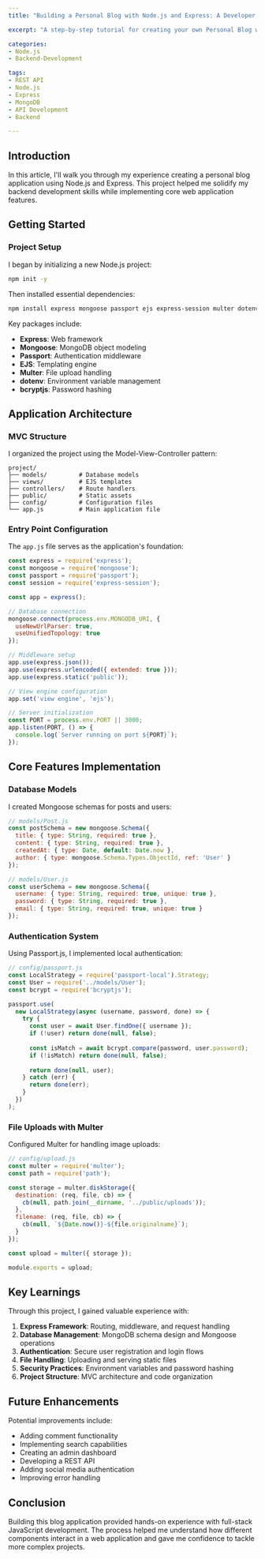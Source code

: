 ```yaml
--- 
title: "Building a Personal Blog with Node.js and Express: A Developer's Journey"

excerpt: "A step-by-step tutorial for creating your own Personal Blog with Node.js, Express, and MongoDB."

categories:
- Node.js
- Backend-Development

tags:
- REST API
- Node.js
- Express
- MongoDB
- API Development
- Backend

--- 
```

## Introduction

In this article, I'll walk you through my experience creating a personal blog application using Node.js and Express. This project helped me solidify my backend development skills while implementing core web application features.

## Getting Started

### Project Setup

I began by initializing a new Node.js project:

```bash
npm init -y
```

Then installed essential dependencies:

```bash
npm install express mongoose passport ejs express-session multer dotenv bcryptjs
```

Key packages include:
- **Express**: Web framework
- **Mongoose**: MongoDB object modeling
- **Passport**: Authentication middleware
- **EJS**: Templating engine
- **Multer**: File upload handling
- **dotenv**: Environment variable management
- **bcryptjs**: Password hashing

## Application Architecture

### MVC Structure

I organized the project using the Model-View-Controller pattern:

```
project/
├── models/         # Database models
├── views/          # EJS templates
├── controllers/    # Route handlers
├── public/         # Static assets
├── config/         # Configuration files
└── app.js          # Main application file
```

### Entry Point Configuration

The `app.js` file serves as the application's foundation:

```javascript
const express = require('express');
const mongoose = require('mongoose');
const passport = require('passport');
const session = require('express-session');

const app = express();

// Database connection
mongoose.connect(process.env.MONGODB_URI, {
  useNewUrlParser: true,
  useUnifiedTopology: true
});

// Middleware setup
app.use(express.json());
app.use(express.urlencoded({ extended: true }));
app.use(express.static('public'));

// View engine configuration
app.set('view engine', 'ejs');

// Server initialization
const PORT = process.env.PORT || 3000;
app.listen(PORT, () => {
  console.log(`Server running on port ${PORT}`);
});
```

## Core Features Implementation

### Database Models

I created Mongoose schemas for posts and users:

```javascript
// models/Post.js
const postSchema = new mongoose.Schema({
  title: { type: String, required: true },
  content: { type: String, required: true },
  createdAt: { type: Date, default: Date.now },
  author: { type: mongoose.Schema.Types.ObjectId, ref: 'User' }
});

// models/User.js
const userSchema = new mongoose.Schema({
  username: { type: String, required: true, unique: true },
  password: { type: String, required: true },
  email: { type: String, required: true, unique: true }
});
```

### Authentication System

Using Passport.js, I implemented local authentication:

```javascript
// config/passport.js
const LocalStrategy = require('passport-local').Strategy;
const User = require('../models/User');
const bcrypt = require('bcryptjs');

passport.use(
  new LocalStrategy(async (username, password, done) => {
    try {
      const user = await User.findOne({ username });
      if (!user) return done(null, false);
      
      const isMatch = await bcrypt.compare(password, user.password);
      if (!isMatch) return done(null, false);
      
      return done(null, user);
    } catch (err) {
      return done(err);
    }
  })
);
```

### File Uploads with Multer

Configured Multer for handling image uploads:

```javascript
// config/upload.js
const multer = require('multer');
const path = require('path');

const storage = multer.diskStorage({
  destination: (req, file, cb) => {
    cb(null, path.join(__dirname, '../public/uploads'));
  },
  filename: (req, file, cb) => {
    cb(null, `${Date.now()}-${file.originalname}`);
  }
});

const upload = multer({ storage });

module.exports = upload;
```

## Key Learnings

Through this project, I gained valuable experience with:

1. **Express Framework**: Routing, middleware, and request handling
2. **Database Management**: MongoDB schema design and Mongoose operations
3. **Authentication**: Secure user registration and login flows
4. **File Handling**: Uploading and serving static files
5. **Security Practices**: Environment variables and password hashing
6. **Project Structure**: MVC architecture and code organization

## Future Enhancements

Potential improvements include:
- Adding comment functionality
- Implementing search capabilities
- Creating an admin dashboard
- Developing a REST API
- Adding social media authentication
- Improving error handling

## Conclusion

Building this blog application provided hands-on experience with full-stack JavaScript development. The process helped me understand how different components interact in a web application and gave me confidence to tackle more complex projects.